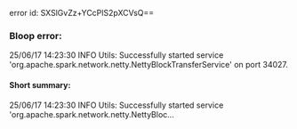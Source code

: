 error id: SXSlGvZz+YCcPlS2pXCVsQ==
### Bloop error:

25/06/17 14:23:30 INFO Utils: Successfully started service 'org.apache.spark.network.netty.NettyBlockTransferService' on port 34027.
#### Short summary: 

25/06/17 14:23:30 INFO Utils: Successfully started service 'org.apache.spark.network.netty.NettyBloc...